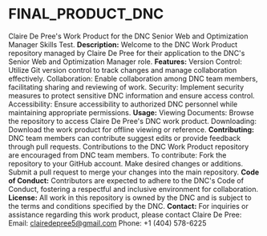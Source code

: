 # FINAL_PRODUCT_DNC
Claire De Pree's Work Product for the DNC Senior Web and Optimization Manager Skills Test.
**Description:**
Welcome to the DNC Work Product repository managed by Claire De Pree for their application to the DNC's Senior Web and Optimization Manager role. 
**Features:**
Version Control: Utilize Git version control to track changes and manage collaboration effectively.
Collaboration: Enable collaboration among DNC team members, facilitating sharing and reviewing of work.
Security: Implement security measures to protect sensitive DNC information and ensure access control.
Accessibility: Ensure accessibility to authorized DNC personnel while maintaining appropriate permissions.
**Usage:**
Viewing Documents: Browse the repository to access Claire De Pree's DNC work product.
Downloading: Download the work product for offline viewing or reference.
**Contributing:**
DNC team members can contribute suggest edits or provide feedback through pull requests.
Contributions to the DNC Work Product repository are encouraged from DNC team members. To contribute:
Fork the repository to your GitHub account.
Make desired changes or additions.
Submit a pull request to merge your changes into the main repository.
**Code of Conduct:**
Contributors are expected to adhere to the DNC's Code of Conduct, fostering a respectful and inclusive environment for collaboration.
**License:**
All work in this repository is owned by the DNC and is subject to the terms and conditions specified by the DNC.
**Contact:**
For inquiries or assistance regarding this work product, please contact Claire De Pree:
Email: clairedepree5@gmail.com
Phone: +1 (404) 578-6225
